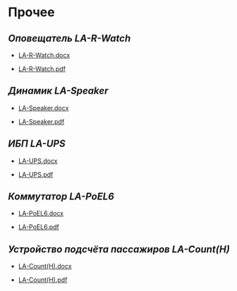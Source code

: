 # Прочее

## *Оповещатель* *LA-R-Watch*

* [LA-R-Watch.docx](passports\Несогласованные\Прочее\LA-R-Watch.docx ':ignore')

* [LA-R-Watch.pdf](passports\Несогласованные\Прочее\LA-R-Watch.pdf ':ignore')

## *Динамик* *LA-Speaker*

* [LA-Speaker.docx](passports\Несогласованные\Прочее\LA-Speaker.docx ':ignore')

* [LA-Speaker.pdf](passports\Несогласованные\Прочее\LA-Speaker.pdf ':ignore')

## *ИБП* *LA-UPS*

* [LA-UPS.docx](passports\Несогласованные\Прочее\LA-UPS.docx ':ignore')

* [LA-UPS.pdf](passports\Несогласованные\Прочее\LA-UPS.pdf ':ignore')

## *Коммутатор* *LA-PoEL6*

* [LA-PoEL6.docx](passports\Несогласованные\Прочее\LA-PoEL6.docx ':ignore')

* [LA-PoEL6.pdf](passports\Несогласованные\Прочее\LA-PoEL6.pdf ':ignore')

## *Устройство подсчёта пассажиров* *LA-Count(H)*

* [LA-Count(H).docx](passports\Несогласованные\Прочее\LA-Count(H).docx ':ignore')

* [LA-Count(H).pdf](passports\Несогласованные\Прочее\LA-Count(H).pdf ':ignore')